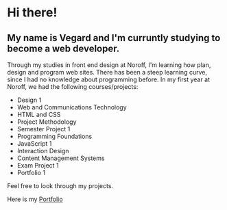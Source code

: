 # Hi there!

## My name is Vegard and I'm curruntly studying to become a web developer.


Through my studies in front end design at Noroff, I'm learning how plan, design and program web sites.
There has been a steep learning curve, since I had no knowledge about programming before. 
In my first year at Noroff, we had the following courses/projects:

- Design 1 
- Web	and	Communications	Technology
- HTML and CSS
- Project	Methodology
- Semester	Project	1
- Programming	Foundations
- JavaScript	1
- Interaction	Design
- Content	Management	Systems
- Exam	Project		1
- Portfolio	1

Feel free to look through my projects. 

Here is my [Portfolio](https://vegard-portfolio.netlify.app/)
